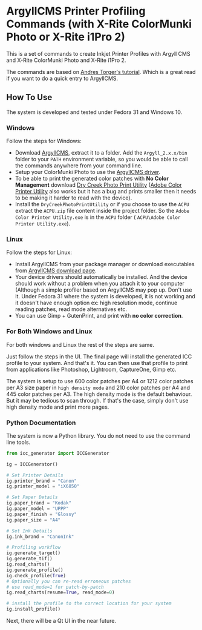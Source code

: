 # ArgyllCMS Printer Profiling Commands (with X-Rite ColorMunki Photo or X-Rite i1Pro 2) #

This is a set of commands to create Inkjet Printer Profiles with Argyll CMS and
X-Rite ColorMunki Photo and X-Rite i1Pro 2.

The commands are based on [Andres Torger's tutorial](https://www.ludd.ltu.se/~torger/photography/argyll-print.html).
Which is a great read if you want to do a quick entry to ArgyllCMS.

## How To Use ##

The system is developed and tested under Fedora 31 and Windows 10.

### Windows ###

Follow the steps for Windows:

 - Download [ArgyllCMS](https://www.argyllcms.com/), extract it to a folder.
   Add the ``Argyll_2.x.x/bin`` folder to your ``PATH`` environment variable,
   so you would be able to call the commands anywhere from your command line.
 - Setup your ColorMunki Photo to use the [ArgyllCMS driver](http://argyllcms.com/doc/Installing_MSWindows.html).
 - To be able to print the generated color patches with **No Color Management**
   download [Dry Creek Photo Print Utility](https://www.drycreekphoto.com/tools/ChartPrinter/DryCreekPhotoPrintUtilitySetup.exe) 
   ([Adobe Color Printer Utility](https://helpx.adobe.com/photoshop/kb/no-color-management-option-missing.html) 
   also works but it has a bug and prints smaller then it needs to be making
   it harder to read with the device).
 - Install the ``DryCreekPhotoPrintUtility`` or if you choose to use the
   ``ACPU`` extract the ``ACPU.zip`` file content inside the project folder. So
    the ``Adobe Color Printer Utility.exe`` is in the ``ACPU`` folder (
    ``ACPU\Adobe Color Printer Utility.exe``).

### Linux ###

Follow the steps for Linux:

 - Install ArgyllCMS from your package manager or download executables from
   [ArgyllCMS download page](http://argyllcms.com/downloadlinux.html).
 - Your device drivers should automatically be installed. And the device should
   work without a problem when you attach it to your computer (Although a
   simple profiler based on ArgyllCMS may pop up. Don't use it. Under Fedora 31
   where the system is developed, it is not working and it doesn't have enough
   option ex: high resolution mode, continue reading patches, read mode
   alternatives etc.
 - You can use Gimp + GutenPrint, and print with **no color correction**.

### For Both Windows and Linux ###

For both windows and Linux the rest of the steps are same.

Just follow the steps in the UI. The final page will install the generated ICC
profile to your system. And that's it. You can then use that
profile to print from applications like Photoshop, Lightroom, CaptureOne, Gimp
etc.

The system is setup to use 600 color patches per A4 or 1212 color patches per
A3 size paper in ``high density mode`` and 210 color patches per A4 and 445
color patches per A3. The high density mode is the default behaviour. But it
may be tedious to scan through. If that's the case, simply don't use
high density mode and print more pages.

### Python Documentation ###

The system is now a Python library. You do not need to use the command line
tools.

```python
from icc_generator import ICCGenerator

ig = ICCGenerator()

# Set Printer Details
ig.printer_brand = "Canon"
ig.printer_model = "iX6850"

# Set Paper Details
ig.paper_brand = "Kodak"
ig.paper_model = "UPPP"
ig.paper_finish = "Glossy"
ig.paper_size = "A4"

# Set Ink Details
ig.ink_brand = "CanonInk"

# Profiling workflow
ig.generate_target()
ig.generate_tif()
ig.read_charts()
ig.generate_profile()
ig.check_profile(True)
# Optionally you can re-read erroneous patches
# use read_mode=1 for patch-by-patch
ig.read_charts(resume=True, read_mode=0)

# install the profile to the correct location for your system
ig.install_profile()
```

Next, there will be a Qt UI in the near future.